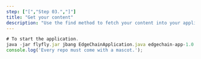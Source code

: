 ```yaml
---
step: ["[","Step 03.","]"]
title: "Get your content"
description: "Use the find method to fetch your content into your application. From simple to complex queries; search, filter, sort, and display content to meet your various needs."
---
```


```jsx title="/step1.js"
# To start the application.
java -jar flyfly.jar jbang EdgeChainApplication.java edgechain-app-1.0.0.jar
console.log('Every repo must come with a mascot.');
```